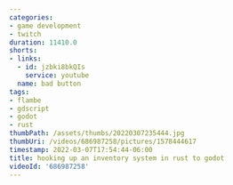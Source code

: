 ```yaml
---
categories:
- game development
- twitch
duration: 11410.0
shorts:
- links:
  - id: jzbki8bkQIs
    service: youtube
  name: bad button
tags:
- flambe
- gdscript
- godot
- rust
thumbPath: /assets/thumbs/20220307235444.jpg
thumbUri: /videos/686987258/pictures/1578444617
timestamp: 2022-03-07T17:54:44-06:00
title: hooking up an inventory system in rust to godot
videoId: '686987258'
---
```

